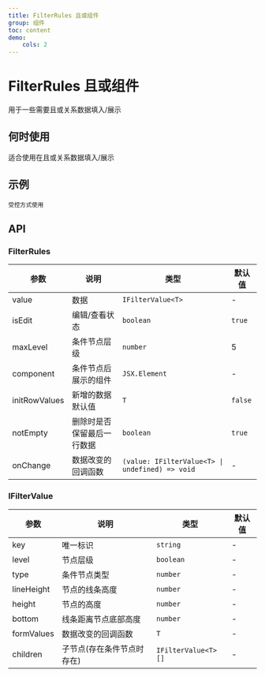 ```yaml
---
title: FilterRules 且或组件
group: 组件
toc: content
demo:
    cols: 2
---
```


# FilterRules 且或组件

用于一些需要且或关系数据填入/展示

## 何时使用

适合使用在且或关系数据填入/展示

## 示例

<code src="./demos/basic.tsx" >受控方式使用</code>

## API

### FilterRules

| 参数          | 说明                       | 类型                                            | 默认值  |
| ------------- | -------------------------- | ----------------------------------------------- | ------- |
| value         | 数据                       | `IFilterValue<T>`                               | -       |
| isEdit        | 编辑/查看状态              | `boolean`                                       | `true`  |
| maxLevel      | 条件节点层级               | `number`                                        | 5       |
| component     | 条件节点后展示的组件       | `JSX.Element`                                   | -       |
| initRowValues | 新增的数据默认值           | `T`                                             | `false` |
| notEmpty      | 删除时是否保留最后一行数据 | `boolean`                                       | `true`  |
| onChange      | 数据改变的回调函数         | `(value: IFilterValue<T> \| undefined) => void` | -       |

### IFilterValue

| 参数       | 说明                       | 类型                | 默认值 |
| ---------- | -------------------------- | ------------------- | ------ |
| key        | 唯一标识                   | `string`            | -      |
| level      | 节点层级                   | `boolean`           | -      |
| type       | 条件节点类型               | `number`            | -      |
| lineHeight | 节点的线条高度             | `number`            | -      |
| height     | 节点的高度                 | `number`            | -      |
| bottom     | 线条距离节点底部高度       | `number`            | -      |
| formValues | 数据改变的回调函数         | `T`                 | -      |
| children   | 子节点(存在条件节点时存在) | `IFilterValue<T>[]` | -      |
